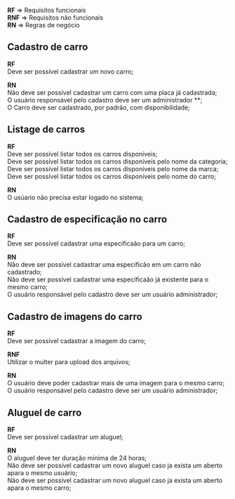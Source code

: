 **RF** => Requisitos funcionais<br>
**RNF** => Requisitos não funcionais<br>
**RN** => Regras de negócio<br>

## Cadastro de carro

**RF**<br>
Deve ser possível cadastrar um novo carro;<br>

**RN**<br>
Não deve ser possível cadastrar um carro com uma placa já cadastrada;<br>
O usuário responsável pelo cadastro deve ser um administrador **;<br>
O Carro deve ser cadastrado, por padrão, com disponibilidade;<br>

## Listage de carros

**RF**<br>
Deve ser possível listar todos os carros disponíveis;<br>
Deve ser possível listar todos os carros disponíveis pelo nome da categoria;<br>
Deve ser possível listar todos os carros disponíveis pelo nome da marca;<br>
Deve ser possível listar todos os carros disponíveis pelo nome do carro;<br>

**RN**<br>
O usúario não precisa estar logado no sistema;<br>

## Cadastro de especificação no carro

**RF**<br>
Deve ser possível cadastrar uma especificaão para um carro;<br>


**RN**<br>
Não deve ser possível cadastrar uma especificão em um carro não cadastrado;<br>
Não deve ser possível cadastrar uma especificaão já existente para o mesmo carro;<br>
O usuário responsável pelo cadastro deve ser um usuário administrador;<br>

## Cadastro de imagens do carro

**RF**<br>
Deve ser possível cadastrar a imagem do carro;<br>

**RNF**<br>
Utilizar o multer para upload dos arquivos;<br>

**RN**<br>
O usuário deve poder cadastrar mais de uma imagem para o mesmo carro;<br>
O usuário responsável pelo cadastro deve ser um usuário administrador;<br>

## Aluguel de carro

**RF**<br>
Deve ser possível cadastrar um aluguel;<br>

**RN**<br>
O aluguel deve ter duração mínima de 24 horas;<br>
Não deve ser possível cadastrar um novo aluguel caso ja exista um aberto apara o mesmo usuário;<br>
Não deve ser possível cadastrar um novo aluguel caso ja exista um aberto apara o mesmo carro;<br>